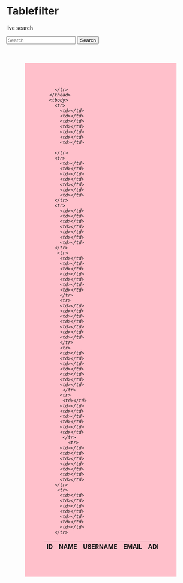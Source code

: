 # Tablefilter
live search
<!DOCTYPE HTML>
<html>
<head>
  <title>Table</title>
   <link href="https://cdn.jsdelivr.net/npm/bootstrap@5.3.6/dist/css/bootstrap.min.css" rel="stylesheet">
    <link href="https://getbootstrap.com/docs/5.3/assets/css/docs.css" rel="stylesheet">

  </head>
  <style>
  .a{
padding:50px;
background-color:pink;
margin:50px;
font-style:italic;


}
  
  </style>
  <body>
<nav class="navbar navbar-light bg-light">
  <div class="container-fluid">
    <a class="navbar-brand"></a>
    <form class="d-flex" id="searchbar">
      <input class="form-control me-2" type="search" placeholder="Search" aria-label="Search">
      <button class="btn btn-outline-success" type="submit">Search</button>
    </form>
  </div>
</nav>
  <div class="a mt-5">
    <div class="container">
    <table class="table table-bordered text-center" id="dataTable">
      <thead >
        <tr>
          <th>ID</th>
          <th>NAME</th>
          <th>USERNAME</th>
          <th>EMAIL</th>
		  <th>ADDRESS</th>
          <th>WEBSITE</th>
          <th>COMPANYNAME</th>
 
        </tr>
      </thead>
      <tbody>
        <tr>
          <td></td>
          <td></td>
          <td></td>
		  <td></td>
          <td></td>
          <td></td>
		  <td></td>	

        </tr>
        <tr>
          <td></td>
          <td></td>
          <td></td>
		  <td></td>
          <td></td>
          <td></td>
		  <td></td>	
        </tr>
        <tr>
		  <td></td>
          <td></td>
          <td></td>
		  <td></td>	
          <td></td>
          <td></td>
          <td></td>
        </tr>
         <tr>
		  <td></td>
          <td></td>
          <td></td>
		  <td></td>	
          <td></td>
          <td></td>
          <td></td>
          </tr>
          <tr>
		  <td></td>
          <td></td>
          <td></td>
		  <td></td>	
          <td></td>
          <td></td>
          <td></td>
          </tr>
          <tr>
		  <td></td>
          <td></td>
          <td></td>
		  <td></td>	
          <td></td>
          <td></td>
          <td></td>
           </tr>
          <tr>
		   <td></td>
          <td></td>
          <td></td>
		  <td></td>	
          <td></td>
          <td></td>
          <td></td>
           </tr>
             <tr>
		  <td></td>
          <td></td>
          <td></td>
		  <td></td>	
          <td></td>
          <td></td>
          <td></td>
        </tr>
         <tr>
		  <td></td>
          <td></td>
          <td></td>
		  <td></td>	
          <td></td>
          <td></td>
          <td></td>
        </tr>
 </tbody>
    </table>
  </div>
  </div>
  <script>
   const details1= {  "id": 1,
    "name": "Leanne Graham",
    "username": "Bret",
    "email": "Sincere@april.biz",
    "address": {
      "street": "Kulas Light",
      "suite": "Apt. 556",
      "city": "Gwenborough",
      "zipcode": "92998-3874",
      "geo": {
        "lat": "-37.3159",
        "lng": "81.1496"
      }
    },
    "phone": "1-770-736-8031 x56442",
    "website": "hildegard.org",
    "company": {
      "name": "Romaguera-Crona",
      "catchPhrase": "Multi-layered client-server neural-net",
      "bs": "harness real-time e-markets"
    }
  };
  

   const details2=   {"id": 2,
    "name": "Ervin Howell",
    "username": "Antonette",
    "email": "Shanna@melissa.tv",
    "address": {
      "street": "Victor Plains",
      "suite": "Suite 879",
      "city": "Wisokyburgh",
      "zipcode": "90566-7771",
      "geo": {
        "lat": "-43.9509",
        "lng": "-34.4618"
      }
    },
    "phone": "010-692-6593 x09125",
    "website": "anastasia.net",
    "company": {
      "name": "Deckow-Crist",
      "catchPhrase": "Proactive didactic contingency",
      "bs": "synergize scalable supply-chains"
    }
  };
 const details3=  {
    "id": 3,
    "name": "Clementine Bauch",
    "username": "Samantha",
    "email": "Nathan@yesenia.net",
    "address": {
      "street": "Douglas Extension",
      "suite": "Suite 847",
      "city": "McKenziehaven",
      "zipcode": "59590-4157",
      "geo": {
        "lat": "-68.6102",
        "lng": "-47.0653"
      }
    },
    "phone": "1-463-123-4447",
    "website": "ramiro.info",
    "company": {
      "name": "Romaguera-Jacobson",
      "catchPhrase": "Face to face bifurcated interface",
      "bs": "e-enable strategic applications"
    }
  };
  const details4= {
    "id": 4,
    "name": "Patricia Lebsack",
    "username": "Karianne",
    "email": "Julianne.OConner@kory.org",
    "address": {
      "street": "Hoeger Mall",
      "suite": "Apt. 692",
      "city": "South Elvis",
      "zipcode": "53919-4257",
      "geo": {
        "lat": "29.4572",
        "lng": "-164.2990"
      }
    },
    "phone": "493-170-9623 x156",
    "website": "kale.biz",
    "company": {
      "name": "Robel-Corkery",
      "catchPhrase": "Multi-tiered zero tolerance productivity",
      "bs": "transition cutting-edge web services"
    }
  };
  const details5= {
    "id": 5,
    "name": "Chelsey Dietrich",
    "username": "Kamren",
    "email": "Lucio_Hettinger@annie.ca",
    "address": {
      "street": "Skiles Walks",
      "suite": "Suite 351",
      "city": "Roscoeview",
      "zipcode": "33263",
      "geo": {
        "lat": "-31.8129",
        "lng": "62.5342"
      }
    },
    "phone": "(254)954-1289",
    "website": "demarco.info",
    "company": {
      "name": "Keebler LLC",
      "catchPhrase": "User-centric fault-tolerant solution",
      "bs": "revolutionize end-to-end systems"
    }
  };
  const details6= {
    "id": 6,
    "name": "Mrs. Dennis Schulist",
    "username": "Leopoldo_Corkery",
    "email": "Karley_Dach@jasper.info",
    "address": {
      "street": "Norberto Crossing",
      "suite": "Apt. 950",
      "city": "South Christy",
      "zipcode": "23505-1337",
      "geo": {
        "lat": "-71.4197",
        "lng": "71.7478"
      }
    },
    "phone": "1-477-935-8478 x6430",
    "website": "ola.org",
    "company": {
      "name": "Considine-Lockman",
      "catchPhrase": "Synchronised bottom-line interface",
      "bs": "e-enable innovative applications"
    }
  };
  const details7= {
    "id": 7,
    "name": "Kurtis Weissnat",
    "username": "Elwyn.Skiles",
    "email": "Telly.Hoeger@billy.biz",
    "address": {
      "street": "Rex Trail",
      "suite": "Suite 280",
      "city": "Howemouth",
      "zipcode": "58804-1099",
      "geo": {
        "lat": "24.8918",
        "lng": "21.8984"
      }
    },
    "phone": "210.067.6132",
    "website": "elvis.io",
    "company": {
      "name": "Johns Group",
      "catchPhrase": "Configurable multimedia task-force",
      "bs": "generate enterprise e-tailers"
    }
	};
   const details8=  {
    "id": 8,
    "name": "Nicholas Runolfsdottir V",
    "username": "Maxime_Nienow",
    "email": "Sherwood@rosamond.me",
    "address": {
      "street": "Ellsworth Summit",
      "suite": "Suite 729",
      "city": "Aliyaview",
      "zipcode": "45169",
      "geo": {
        "lat": "-14.3990",
        "lng": "-120.7677"
      }
    },
    "phone": "586.493.6943 x140",
    "website": "jacynthe.com",
    "company": {
      "name": "Abernathy Group",
      "catchPhrase": "Implemented secondary concept",
      "bs": "e-enable extensible e-tailers"
    }
  };
  const details9= {
    "id": 9,
    "name": "Glenna Reichert",
    "username": "Delphine",
    "email": "Chaim_McDermott@dana.io",
    "address": {
      "street": "Dayna Park",
      "suite": "Suite 449",
      "city": "Bartholomebury",
      "zipcode": "76495-3109",
      "geo": {
        "lat": "24.6463",
        "lng": "-168.8889"
      }
    },
    "phone": "(775)976-6794 x41206",
    "website": "conrad.com",
    "company": {
      "name": "Yost and Sons",
      "catchPhrase": "Switchable contextually-based project",
      "bs": "aggregate real-time technologies"
    }
  
  };
	console.log(details1);
	console.log(details2);
	console.log(details3);
	console.log(details4);
	

	console.log(details5);
	console.log(details6);
	console.log(details7);
	console.log(details8);
    console.log(details9);
		    function fillTableRow(rowIndex, details) {
      const table = document.getElementById("dataTable");
      const row = table.getElementsByTagName("tbody")[0].rows[rowIndex];
      row.cells[0].textContent = details.id;
      row.cells[1].textContent = details.name;
      row.cells[2].textContent = details.username;
	  row.cells[3].textContent = details.email;     
      row.cells[4].textContent = details.address.street;
      row.cells[5].textContent = details.website;
	  row.cells[6].textContent = details.company.name;
    }

					fillTableRow(0, details1);
					fillTableRow(1, details2);
					fillTableRow(2, details3);
					fillTableRow(3, details4);
					fillTableRow(4, details5);
					fillTableRow(5, details6);
				   fillTableRow(6, details7);
				   fillTableRow(7, details8);
				   fillTableRow(8, details9);

		document.querySelector("#searchbar input").addEventListener("input", function () {
  const searchTerm = this.value.toLowerCase();
  const rows = document.querySelectorAll("#dataTable tbody tr");

  rows.forEach(row => {
    const rowText = row.textContent.toLowerCase();
    if (!searchTerm || rowText.includes(searchTerm)) {
      row.style.display = "";
    } else {
      row.style.display = "none";
    }
  });
});
 
   </script>
  </body>
  </html>




  
